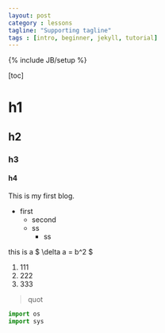 ```yaml
---
layout: post
category : lessons
tagline: "Supporting tagline"
tags : [intro, beginner, jekyll, tutorial]
---
```

{% include JB/setup %}

[toc]

# h1
## h2
### h3
#### h4

This is my first blog.

* first
	* second
	* ss
		* ss

this is a $ \delta a = b^2 $

1. 111
2. 222
3. 333

> quot

```python
import os
import sys
```






